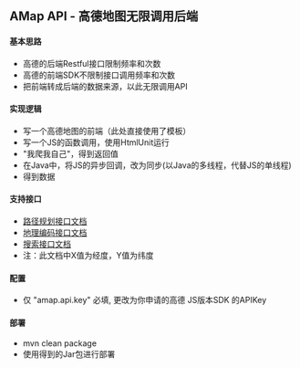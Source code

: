 ## AMap API - 高德地图无限调用后端

#### 基本思路
- 高德的后端Restful接口限制频率和次数
- 高德的前端SDK不限制接口调用频率和次数
- 把前端转成后端的数据来源，以此无限调用API

#### 实现逻辑
- 写一个高德地图的前端（此处直接使用了模板）
- 写一个JS的函数调用，使用HtmlUnit运行
- "我爬我自己"，得到返回值
- 在Java中，将JS的异步回调，改为同步(以Java的多线程，代替JS的单线程)
- 得到数据

#### 支持接口
- [路径规划接口文档](doc/Route-API.md)
- [地理编码接口文档](doc/Geocode-API.md)
- [搜索接口文档](doc/Search-API.md)
- 注：此文档中X值为经度，Y值为纬度

#### 配置
- 仅 "amap.api.key" 必填, 更改为你申请的高德 JS版本SDK 的APIKey

#### 部署
- mvn clean package
- 使用得到的Jar包进行部署